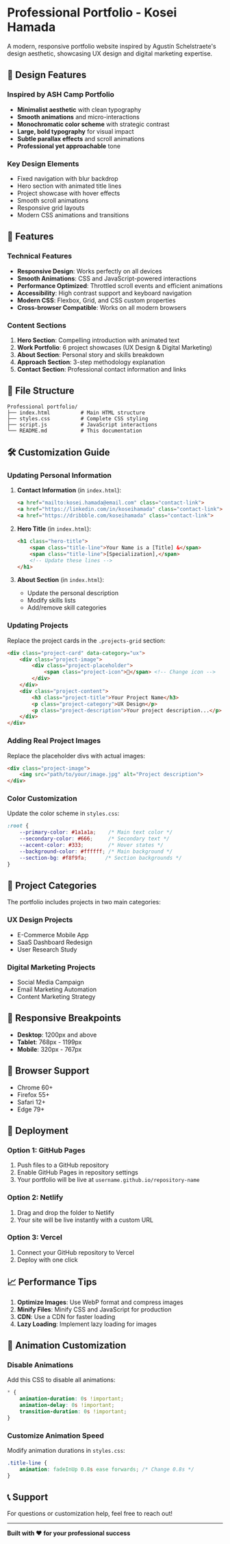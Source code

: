# Professional Portfolio - Kosei Hamada

A modern, responsive portfolio website inspired by Agustín Schelstraete's design aesthetic, showcasing UX design and digital marketing expertise.

## 🎨 Design Features

### Inspired by ASH Camp Portfolio
- **Minimalist aesthetic** with clean typography
- **Smooth animations** and micro-interactions
- **Monochromatic color scheme** with strategic contrast
- **Large, bold typography** for visual impact
- **Subtle parallax effects** and scroll animations
- **Professional yet approachable** tone

### Key Design Elements
- Fixed navigation with blur backdrop
- Hero section with animated title lines
- Project showcase with hover effects
- Smooth scroll animations
- Responsive grid layouts
- Modern CSS animations and transitions

## 🚀 Features

### Technical Features
- **Responsive Design**: Works perfectly on all devices
- **Smooth Animations**: CSS and JavaScript-powered interactions
- **Performance Optimized**: Throttled scroll events and efficient animations
- **Accessibility**: High contrast support and keyboard navigation
- **Modern CSS**: Flexbox, Grid, and CSS custom properties
- **Cross-browser Compatible**: Works on all modern browsers

### Content Sections
1. **Hero Section**: Compelling introduction with animated text
2. **Work Portfolio**: 6 project showcases (UX Design & Digital Marketing)
3. **About Section**: Personal story and skills breakdown
4. **Approach Section**: 3-step methodology explanation
5. **Contact Section**: Professional contact information and links

## 📁 File Structure

```
Professional portfolio/
├── index.html          # Main HTML structure
├── styles.css          # Complete CSS styling
├── script.js           # JavaScript interactions
└── README.md           # This documentation
```

## 🛠️ Customization Guide

### Updating Personal Information

1. **Contact Information** (in `index.html`):
   ```html
   <a href="mailto:kosei.hamada@email.com" class="contact-link">
   <a href="https://linkedin.com/in/koseihamada" class="contact-link">
   <a href="https://dribbble.com/koseihamada" class="contact-link">
   ```

2. **Hero Title** (in `index.html`):
   ```html
   <h1 class="hero-title">
       <span class="title-line">Your Name is a [Title] &</span>
       <span class="title-line">[Specialization],</span>
       <!-- Update these lines -->
   </h1>
   ```

3. **About Section** (in `index.html`):
   - Update the personal description
   - Modify skills lists
   - Add/remove skill categories

### Updating Projects

Replace the project cards in the `.projects-grid` section:

```html
<div class="project-card" data-category="ux">
    <div class="project-image">
        <div class="project-placeholder">
            <span class="project-icon">🎨</span> <!-- Change icon -->
        </div>
    </div>
    <div class="project-content">
        <h3 class="project-title">Your Project Name</h3>
        <p class="project-category">UX Design</p>
        <p class="project-description">Your project description...</p>
    </div>
</div>
```

### Adding Real Project Images

Replace the placeholder divs with actual images:

```html
<div class="project-image">
    <img src="path/to/your/image.jpg" alt="Project description">
</div>
```

### Color Customization

Update the color scheme in `styles.css`:

```css
:root {
    --primary-color: #1a1a1a;    /* Main text color */
    --secondary-color: #666;     /* Secondary text */
    --accent-color: #333;        /* Hover states */
    --background-color: #ffffff; /* Main background */
    --section-bg: #f8f9fa;      /* Section backgrounds */
}
```

## 🎯 Project Categories

The portfolio includes projects in two main categories:

### UX Design Projects
- E-Commerce Mobile App
- SaaS Dashboard Redesign  
- User Research Study

### Digital Marketing Projects
- Social Media Campaign
- Email Marketing Automation
- Content Marketing Strategy

## 📱 Responsive Breakpoints

- **Desktop**: 1200px and above
- **Tablet**: 768px - 1199px
- **Mobile**: 320px - 767px

## 🔧 Browser Support

- Chrome 60+
- Firefox 55+
- Safari 12+
- Edge 79+

## 🚀 Deployment

### Option 1: GitHub Pages
1. Push files to a GitHub repository
2. Enable GitHub Pages in repository settings
3. Your portfolio will be live at `username.github.io/repository-name`

### Option 2: Netlify
1. Drag and drop the folder to Netlify
2. Your site will be live instantly with a custom URL

### Option 3: Vercel
1. Connect your GitHub repository to Vercel
2. Deploy with one click

## 📈 Performance Tips

1. **Optimize Images**: Use WebP format and compress images
2. **Minify Files**: Minify CSS and JavaScript for production
3. **CDN**: Use a CDN for faster loading
4. **Lazy Loading**: Implement lazy loading for images

## 🎨 Animation Customization

### Disable Animations
Add this CSS to disable all animations:

```css
* {
    animation-duration: 0s !important;
    animation-delay: 0s !important;
    transition-duration: 0s !important;
}
```

### Customize Animation Speed
Modify animation durations in `styles.css`:

```css
.title-line {
    animation: fadeInUp 0.8s ease forwards; /* Change 0.8s */
}
```

## 📞 Support

For questions or customization help, feel free to reach out!

---

**Built with ❤️ for your professional success**

